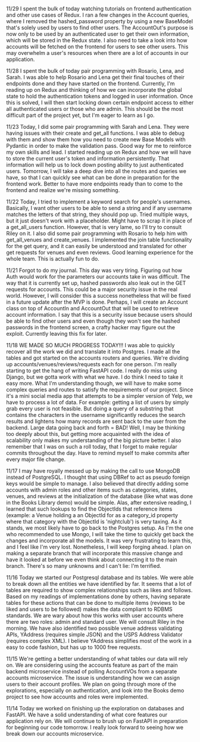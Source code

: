 11/29
I spent the bulk of today watching tutorials on frontend authentication and other use cases of Redux. I ran a few changes in the Account queries, where I removed the hashed_password property by using a new BaseModel that's solely used by users to find other users. The AccountOut's purpose is now only to be used by an authenticated user to get their own information, which will be stored in the Redux state. I also need to take a look into how accounts will be fetched on the frontend for users to see other users. This may overwhelm a user's resources when there are a lot of accounts in our application.

11/28
I spent the bulk of today pair programming with Rosario, Lena, and Sarah. I was able to help Rosario and Lena get their final touches of their endpoints done and they have started on the frontend. Currently, I'm reading up on Redux and thinking of how we can incorporate the global state to hold the authentication tokens and logged in user information. Once this is solved, I will then start locking down certain endpoint access to either all authenticated users or those who are admin. This should be the most difficult part of the project yet, but I'm eager to learn as I go.

11/23
Today, I did some pair programming with Sarah and Lena. They were having issues with their create and get_all functions. I was able to debug with them and show them how you need to create new Base Models with Pydantic in order to make the validation pass. Good way for me to reinforce my own skills and lead. I started reading up on Redux and how we will have to store the current user's token and information persistently. That information will help us to lock down posting ability to just authenticated users. Tomorrow, I will take a deep dive into all the routes and queries we have, so that I can quickly see what can be done in preparation for the frontend work. Better to have more endpoints ready than to come to the frontend and realize we're missing something.

11/22
Today, I tried to implement a keyword search for people's usernames. Basically, I want other users to be able to send a string and if any username matches the letters of that string, they should pop up. Tried multiple ways, but it just doesn't work with a placeholder. Might have to scrap it in place of a get_all_users function. However, that is very lame, so I'll try to consult Riley on it. I also did some pair programming with Rosario to help him with get_all_venues and create_venues. I implemented the join table functionality for the get query, and it can easily be understood and translated for other get requests for venues and even reviews. Good learning experience for the whole team. This is actually fun to do.

11/21
Forgot to do my journal. This day was very tiring. Figuring out how Auth would work for the parameters our accounts take in was difficult. The way that it is currently set up, hashed passwords also leak out in the GET requests for accounts. This could be a major security issue in the real world. However, I will consider this a success nonetheless that will be fixed in a future update after the MVP is done. Perhaps, I will create an Account class on top of AccountIn and AccountOut that will be used to retrieve account information. I say that this is a security issue because users should be able to find other users and even though they won't see the hashed passwords in the frontend screen, a crafty hacker may figure out the exploit. Currently leaving this fix for later.

11/18
WE MADE SO MUCH PROGRESS TODAY!!! I was able to quickly recover all the work we did and translate it into Postgres. I made all the tables and got started on the accounts routers and queries. We're dividing up accounts/venues/reviews/requests each for one person. I'm really starting to get the hang of writing FastAPI code. I really do miss using Django, but we gotta work with what we have. I do think I need to take it easy more. What I'm understanding though, we will have to make some complex queries and routes to satisfy the requirements of our project. Since it's a mini social media app that attempts to be a simpler version of Yelp, we have to process a lot of data. For example: getting a list of users by simply grab every user is not feasible. But doing a query of a substring that contains the characters in the username significantly reduces the search results and lightens how many records are sent back to the user from the backend. Large data going back and forth = BAD! Well, I may be thinking too deeply about this, but getting more acquainted with the idea of scalability only makes my understanding of the big picture better. I also remember that I was on such a roll today, that I forget to make regular commits throughout the day. Have to remind myself to make commits after every major file change.

11/17
I may have royally messed up by making the call to use MongoDB instead of PostgreSQL. I thought that using DBRef to act as pseudo foreign keys would be simple to manage. I also believed that directly adding some accounts with admin roles and other items such as categories, states, venues, and reviews at the initialization of the database (like what was done in the Books Library demo) would be simple. Alas, after extensive reading, I learned that such lookups to find the ObjectIds that reference items (example: a Venue holding a an ObjectId for as a category_id property where that category with the ObjectId is 'nightclub') is very taxing. As it stands, we most likely have to go back to the Postgres setup. As I'm the one who recommended to use Mongo, I will take the time to quickly get back the changes and incorporate all the models. It was very frustrating to learn this, and I feel like I'm very lost. Nonetheless, I will keep forging ahead. I plan on making a separate branch that will incorporate this massive change and have it looked at before we even think about connecting it to the main branch. There's so many unknowns and I can't lie: I'm terrified.

11/16
Today we started our Postgresql database and its tables. We were able to break down all the entities we have identified by far. It seems that a lot of tables are required to show complex relationships such as likes and follows. Based on my readings of implementations done by others, having separate tables for these actions that can be done to multiple items (reviews to be liked and users to be followed) makes the data compliant to RDBMS standards. We are wary about how this works with user accounts where there are two roles: admin and standard user. We will consult Riley in the morning. We have also identified two possible venue address validating APIs, YAddress (requires simple JSON) and the USPS Address Validator (requires complex XML). I believe YAddress simplifies most of the work in a easy to code fashion, but has up to 1000 free requests.

11/15
We're getting a better understanding of what tables our data will rely on. We are considering using the accounts feature as part of the main backend microservice instead of polling AccountVOs from a separate accounts microservice. The issue is understanding how we can assign users to their account profiles. We plan on going through more of the explorations, especially on authentication, and look into the Books demo project to see how accounts and roles were implemented.

11/14
Today we worked on finishing up the exploration on databases and FastAPI.
We have a solid understanding of what core features our application rely on.
We will continue to brush up on FastAPI in preparation for beginning our code
tomorrow. I really look forward to seeing how we break down our accounts microservice.
